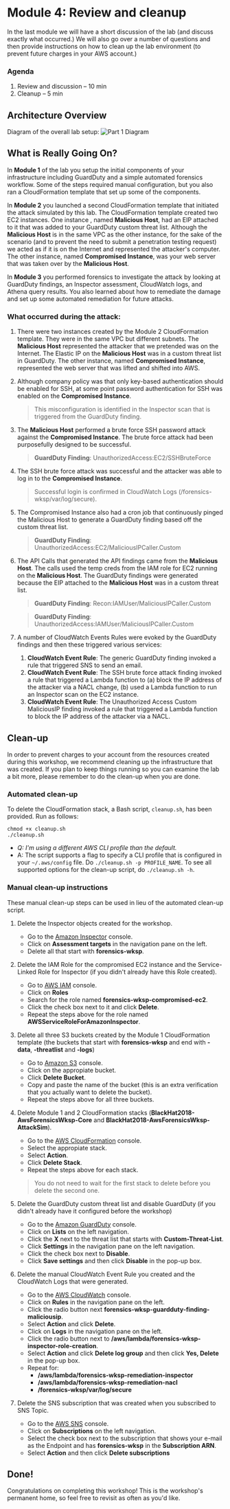 # Module 4: Review and cleanup

In the last module we will have a short discussion of the lab (and discuss exactly what occurred.) We will also go over a number of questions and then provide instructions on how to clean up the lab environment (to prevent future charges in your AWS account.) 

### Agenda

1. Review and discussion – 10 min
2. Cleanup – 5 min

## Architecture Overview

Diagram of the overall lab setup:
![Part 1 Diagram](../images/04-diagram-module4.png)

## What is Really Going On?

In **Module 1** of the lab you setup the initial components of your infrastructure including GuardDuty and a simple automated forensics workflow. Some of the steps required manual configuration, but you also ran a CloudFormation template that set up some of the components.

In **Module 2** you launched a second CloudFormation template that initiated the attack simulated by this lab. The CloudFormation template created two EC2 instances. One instance , named **Malicious Host**, had an EIP attached to it that was added to your GuardDuty custom threat list. Although the **Malicious Host** is in the same VPC as the other instance, for the sake of the scenario (and to prevent the need to submit a penetration testing request) we acted as if it is on the Internet and represented the attacker's computer. The other instance, named **Compromised Instance**, was your web server that was taken over by the **Malicious Host**.

In **Module 3** you performed forensics to investigate the attack by looking at GuardDuty findings, an Inspector assessment, CloudWatch logs, and Athena query results. You also learned about how to remediate the damage and set up some automated remediation for future attacks.  

### What occurred during the attack:	

1. There were two instances created by the Module 2 CloudFormation template. They were in the same VPC but different subnets. The **Malicious Host** represented the attacker that we pretended was on the Internet. The Elastic IP on the **Malicious Host** was in a custom threat list in GuardDuty. The other instance, named **Compromised Instance**, represented the web server that was lifted and shifted into AWS.

2. Although company policy was that only key-based authentication should be enabled for SSH, at some point password authentication for SSH was enabled on the **Compromised Instance**.  
	
	> This misconfiguration is identified in the Inspector scan that is triggered from the GuardDuty finding.

3. The **Malicious Host** performed a brute force SSH password attack against the **Compromised Instance**. The brute force attack had been purposefully designed to be successful.
	
	> **GuardDuty Finding**: UnauthorizedAccess:EC2/SSHBruteForce

4. The SSH brute force attack was successful and the attacker was able to log in to the **Compromised Instance**.
	
	> Successful login is confirmed in CloudWatch Logs (/forensics-wksp/var/log/secure).

5.  The Compromised Instance also had a cron job that continuously pinged the Malicious Host to generate a GuardDuty finding based off the custom threat list.
	
	> **GuardDuty Finding**: UnauthorizedAccess:EC2/MaliciousIPCaller.Custom

6. The API Calls that generated the API findings came from the **Malicious Host**. The calls used the temp creds from the IAM role for EC2 running on the **Malicious Host**. The GuardDuty findings were generated because the EIP attached to the **Malicious Host** was in a custom threat list. 
	
	> **GuardDuty Finding**: Recon:IAMUser/MaliciousIPCaller.Custom
	
	> **GuardDuty Finding**: UnauthorizedAccess:IAMUser/MaliciousIPCaller.Custom

7. A number of CloudWatch Events Rules were evoked by the GuardDuty findings and then these triggered various services:
	1.	**CloudWatch Event Rule**: The generic GuardDuty finding invoked a rule that triggered SNS to send an email.
	2.	**CloudWatch Event Rule**: The SSH brute force attack finding invoked a rule that triggered a Lambda function to (a) block the IP address of the attacker via a NACL change, (b) used a Lambda function to run an Inspector scan on the EC2 instance.
	3. **CloudWatch Event Rule**: The Unauthorized Access Custom MaliciousIP finding invoked a rule that triggered a Lambda function to block the IP address of the attacker via a NACL.

## Clean-up

In order to prevent charges to your account from the resources created during this workshop, we recommend cleaning up the infrastructure that was created. If you plan to keep things running so you can examine the lab a bit more, please remember to do the clean-up when you are done.

### Automated clean-up

To delete the CloudFormation stack, a Bash script, `cleanup.sh`, has been provided. Run as follows:

```
chmod +x cleanup.sh
./cleanup.sh
```

- *Q: I'm using a different AWS CLI profile than the default.*
- A: The script supports a flag to specify a CLI profile that is configured in your `~/.aws/config` file. Do `./cleanup.sh -p PROFILE_NAME`. To see all supported options for the clean-up script, do `./cleanup.sh -h`.

### Manual clean-up instructions

These manual clean-up steps can be used in lieu of the automated clean-up script.

1.	Delete the Inspector objects created for the workshop.
	* Go to the [Amazon Inspector](https://us-west-2.console.aws.amazon.com/inspector) console.
	* Click on **Assessment targets** in the navigation pane on the left.
	* Delete all that start with **forensics-wksp**.

2.	Delete the IAM Role for the compromised EC2 instance and the Service-Linked Role for Inspector (if you didn't already have this Role created).
	* Go to [AWS IAM](https://console.aws.amazon.com/iam/) console.
	* Click on **Roles**
	* Search for the role named **forensics-wksp-compromised-ec2**.
	* Click the check box next to it and click **Delete**.
	* Repeat the steps above for the role named **AWSServiceRoleForAmazonInspector**.

3.	Delete all three S3 buckets created by the Module 1 CloudFormation template (the buckets that start with **forensics-wksp** and end with **-data**, **-threatlist** and **-logs**)
	* Go to [Amazon S3](https://s3.console.aws.amazon.com/s3/home?region=us-west-2) console.
	* Click on the appropiate bucket.
	* Click **Delete Bucket**.
	* Copy and paste the name of the bucket (this is an extra verification that you actually want to delete the bucket).
	* Repeat the steps above for all three buckets.

4.	Delete Module 1 and 2 CloudFormation stacks (**BlackHat2018-AwsForensicsWksp-Core** and **BlackHat2018-AwsForensicsWksp-AttackSim**).
	* Go to the [AWS CloudFormation](https://us-west-2.console.aws.amazon.com/cloudformation/home?region=us-west-2#/stacks?filter=active) console.
	* Select the appropiate stack.
	* Select **Action**.
	* Click **Delete Stack**.
	* Repeat the steps above for each stack.

	> You do not need to wait for the first stack to delete before you delete the second one.

5.	Delete the GuardDuty custom threat list and disable GuardDuty (if you didn't already have it configured before the workshop)
	* Go to the [Amazon GuardDuty](https://us-west-2.console.aws.amazon.com/guardduty/) console.
	* Click on **Lists** on the left navigation.
	* Click the **X** next to the threat list that starts with **Custom-Threat-List**.
	* Click **Settings** in the navigation pane on the left navigation.
	* Click the check box next to **Disable**.
	* Click **Save settings** and then click **Disable** in the pop-up box.

6.	Delete the manual CloudWatch Event Rule you created and the CloudWatch Logs that were generated.
	* Go to the [AWS CloudWatch](https://us-west-2.console.aws.amazon.com/cloudwatch) console.
	* Click on **Rules** in the navigation pane on the left.
	* Click the radio button next **forensics-wksp-guardduty-finding-maliciousip**.
	* Select **Action** and click **Delete**.
	* Click on **Logs** in the navigation pane on the left.
	* Click the radio button next to **/aws/lambda/forensics-wksp-inspector-role-creation**.
	* Select **Action** and click **Delete log group** and then click **Yes, Delete** in the pop-up box.
	* Repeat for: 
		* **/aws/lambda/forensics-wksp-remediation-inspector**
		* **/aws/lambda/forensics-wksp-remediation-nacl**
		* **/forensics-wksp/var/log/secure** 

7.	Delete the SNS subscription that was created when you subscribed to SNS Topic.
	* Go to the [AWS SNS](https://us-west-2.console.aws.amazon.com/sns) console.
	* Click on **Subscriptions** on the left navigation.
	* Select the check box next to the subscription that shows your e-mail as the Endpoint and has **forensics-wksp** in the **Subscription ARN**.
	* Select **Action** and then click **Delete subscriptions**

## Done!

Congratulations on completing this workshop! This is the workshop's permanent home, so feel free to revisit as often as you'd like.
